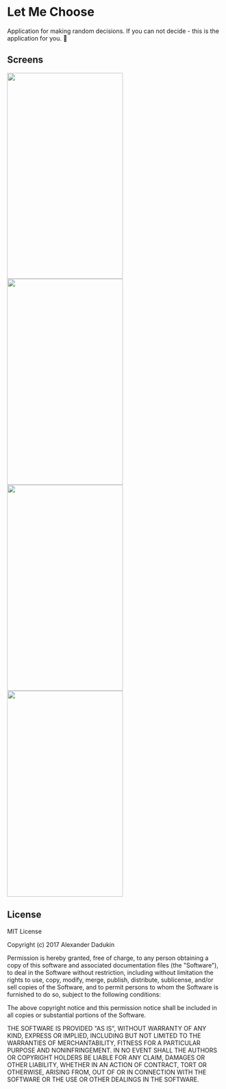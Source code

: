 # Let Me Choose

Application for making random decisions. 
If you can not decide - this is the application for you. :herb:

## Screens
<img src="https://github.com/sasd97/LetMeChoose/blob/feature/architecture/images/round_icon.png" width="270" height="480"><img src="https://github.com/sasd97/LetMeChoose/blob/feature/architecture/images/sq_icon.png" width="270" height="480"><img src="https://github.com/sasd97/LetMeChoose/blob/feature/architecture/images/list.png" width="270" height="480"><img src="https://github.com/sasd97/LetMeChoose/blob/feature/architecture/images/alert.png" width="270" height="480">

## License
MIT License

Copyright (c) 2017 Alexander Dadukin

Permission is hereby granted, free of charge, to any person obtaining a copy
of this software and associated documentation files (the "Software"), to deal
in the Software without restriction, including without limitation the rights
to use, copy, modify, merge, publish, distribute, sublicense, and/or sell
copies of the Software, and to permit persons to whom the Software is
furnished to do so, subject to the following conditions:

The above copyright notice and this permission notice shall be included in all
copies or substantial portions of the Software.

THE SOFTWARE IS PROVIDED "AS IS", WITHOUT WARRANTY OF ANY KIND, EXPRESS OR
IMPLIED, INCLUDING BUT NOT LIMITED TO THE WARRANTIES OF MERCHANTABILITY,
FITNESS FOR A PARTICULAR PURPOSE AND NONINFRINGEMENT. IN NO EVENT SHALL THE
AUTHORS OR COPYRIGHT HOLDERS BE LIABLE FOR ANY CLAIM, DAMAGES OR OTHER
LIABILITY, WHETHER IN AN ACTION OF CONTRACT, TORT OR OTHERWISE, ARISING FROM,
OUT OF OR IN CONNECTION WITH THE SOFTWARE OR THE USE OR OTHER DEALINGS IN THE
SOFTWARE.